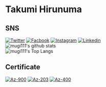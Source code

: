# Takumi Hirunuma
## SNS
[![Twitter](https://img.shields.io/badge/Twitter-%40mg111__-00aced?style=flat&logo=twitter)](https://twitter.com/mg111_) 
[![Facbook](https://img.shields.io/badge/Facebook-%40TakumiHirunuma_-305097?style=flat&logo=facebook)](https://www.facebook.com/takumi.hirunuma/)
[![Instagram](https://img.shields.io/badge/Instagram-%40TakumiHirunuma_-c13584?style=flat&logo=instagram)](https://www.instagram.com/mgfm1001)
[![Linkedin](https://img.shields.io/badge/LinkedIn-%40TakumiHirunuma_-0077b5?style=flat&logo=linkedin)](https://www.linkedin.com/in/%E6%8B%93%E8%A6%96-%E8%9B%AD%E6%B2%BC-7406251a0/)  
![mugi111's github stats](https://github-readme-stats.vercel.app/api?username=mugi111&count_private=true&show_icons=true&theme=tokyonight)  
![mugi111's Top Langs](https://github-readme-stats.vercel.app/api/top-langs/?username=mugi111&layout=compact&count_private=true&theme=tokyonight)

## Certificate
[![Az-900](https://user-images.githubusercontent.com/19409282/91316992-73db2680-e7f4-11ea-89e9-a4e03c641d04.png)](https://www.youracclaim.com/badges/8809fec5-27ba-47e4-8339-4ba2a8e59a19/public_url)
[![Az-203](https://user-images.githubusercontent.com/19409282/91316857-48f0d280-e7f4-11ea-8df8-14da0f58643c.png)](https://www.youracclaim.com/badges/83db44d3-61a2-4e60-a66b-4325b9bd2a16/public_url)
[![Az-400](https://user-images.githubusercontent.com/19409282/91316661-0cbd7200-e7f4-11ea-89f5-b70948c8f8f7.png)](https://www.youracclaim.com/badges/f4de5c66-2e43-47a5-bd6e-656dc74baa69/public_url)
